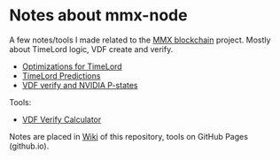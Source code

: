 # Notes about mmx-node

A few notes/tools I made related to the [MMX blockchain](https://github.com/madMAx43v3r/mmx-node) project. Mostly about TimeLord logic, VDF create and verify.

- [Optimizations for TimeLord](https://github.com/voidxno/mmx-node-notes/wiki/Optimizations-for-TimeLord)
- [TimeLord Predictions](https://github.com/voidxno/mmx-node-notes/wiki/TimeLord-Predictions)
- [VDF verify and NVIDIA P-states](https://github.com/voidxno/mmx-node-notes/wiki/VDF-verify-and-NVIDIA-P%E2%80%90states)

Tools:
- [VDF Verify Calculator](https://voidxno.github.io/mmx-node-notes/vdf_verify_calc)

Notes are placed in [Wiki](https://github.com/voidxno/mmx-node-notes/wiki) of this repository, tools on GitHub Pages (github.io).

<!-- eof -->
